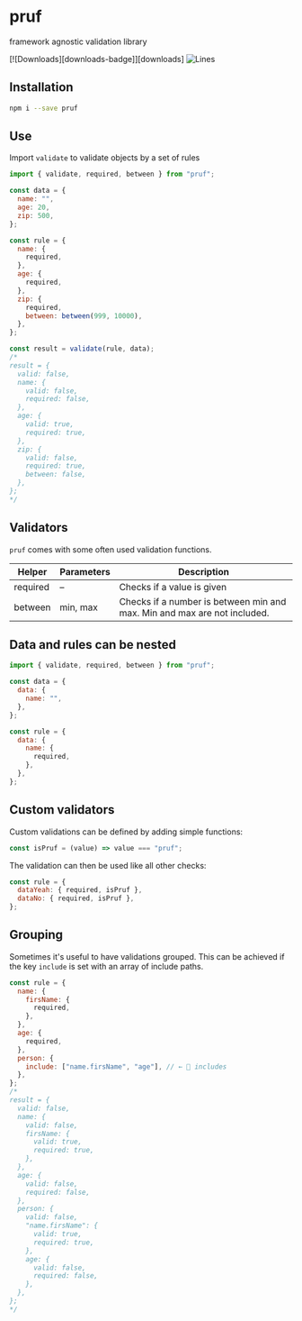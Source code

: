# pruf

framework agnostic validation library

[![Downloads][downloads-badge]][downloads] ![Lines](https://img.shields.io/badge/Coverage-97.67%25-brightgreen.svg)

## Installation

```sh
npm i --save pruf
```

## Use

Import `validate` to validate objects by a set of rules

```js
import { validate, required, between } from "pruf";

const data = {
  name: "",
  age: 20,
  zip: 500,
};

const rule = {
  name: {
    required,
  },
  age: {
    required,
  },
  zip: {
    required,
    between: between(999, 10000),
  },
};

const result = validate(rule, data);
/*
result = {
  valid: false,
  name: {
    valid: false,
    required: false,
  },
  age: {
    valid: true,
    required: true,
  },
  zip: {
    valid: false,
    required: true,
    between: false,
  },
};
*/
```

## Validators

`pruf` comes with some often used validation functions.

| Helper   | Parameters | Description                                                              |
| -------- | ---------- | ------------------------------------------------------------------------ |
| required | –          | Checks if a value is given                                               |
| between  | min, max   | Checks if a number is between min and max. Min and max are not included. |

## Data and rules can be nested

```js
import { validate, required, between } from "pruf";

const data = {
  data: {
    name: "",
  },
};

const rule = {
  data: {
    name: {
      required,
    },
  },
};
```

## Custom validators

Custom validations can be defined by adding simple functions:

```js
const isPruf = (value) => value === "pruf";
```

The validation can then be used like all other checks:

```js
const rule = {
  dataYeah: { required, isPruf },
  dataNo: { required, isPruf },
};
```

## Grouping

Sometimes it's useful to have validations grouped. This can be achieved if the key `include` is set with an array of include paths.

```js
const rule = {
  name: {
    firsName: {
      required,
    },
  },
  age: {
    required,
  },
  person: {
    include: ["name.firsName", "age"], // ← 💫 includes
  },
};
/*
result = {
  valid: false,
  name: {
    valid: false,
    firsName: {
      valid: true,
      required: true,
    },
  },
  age: {
    valid: false,
    required: false,
  },
  person: {
    valid: false,
    "name.firsName": {
      valid: true,
      required: true,
    },
    age: {
      valid: false,
      required: false,
    },
  },
};
*/
```
